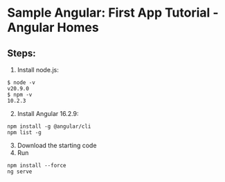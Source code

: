 # Sample Angular: First App Tutorial - Angular Homes

## Steps:

1. Install node.js:

```
$ node -v
v20.9.0
$ npm -v
10.2.3
```

2. Install Angular 16.2.9:

```
npm install -g @angular/cli
npm list -g
```

3. Download the starting code
4. Run

```
npm install --force
ng serve
```
